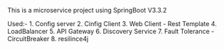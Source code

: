 This is a microservice project using SpringBoot V3.3.2

Used:-
    1. Config server
    2. Cinfig Client
    3. Web Client - Rest Template
    4. LoadBalancer
    5. API Gateway
    6. Discovery Service
    7. Fault Tolerance - CircuitBreaker
    8. resilince4j
    

